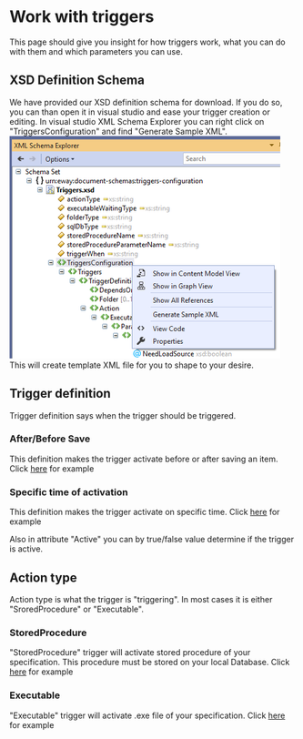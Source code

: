# Work with triggers
This page should give you insight for how triggers work, what you can do with them and which parameters you can use.

## XSD Definition Schema
We have provided our XSD definition schema for download. If you do so, you can than open it in visual studio and ease your trigger creation or editing. In visual studio XML Schema Explorer you can right click on "TriggersConfiguration" and find "Generate Sample XML".
![XSD](XSD.PNG)
This will create template XML file for you to shape to your desire. 

##  Trigger definition
Trigger definition says when the trigger should be triggered.

### After/Before Save
This definition makes the trigger activate before or after saving an item. 
Click [here](TriggerDefinition/AfterSave/README.md) for example

### Specific time of activation
This definition makes the trigger activate on specific time.
Click [here](TriggerDefinition/ScheduledAtTime/README.md) for example

Also in attribute "Active" you can by true/false value determine if the trigger is active.

## Action type
Action type is what the trigger is "triggering". In most cases it is either "SroredProcedure" or "Executable".

### StoredProcedure
"StoredProcedure" trigger will activate stored procedure of your specification. This procedure must be stored on your local Database.
Click [here](ActionType/StoredProcedure/README.md) for example

### Executable
"Executable" trigger will activate .exe file of your specification.
Click [here](ActionType/Executable/README.md) for example

